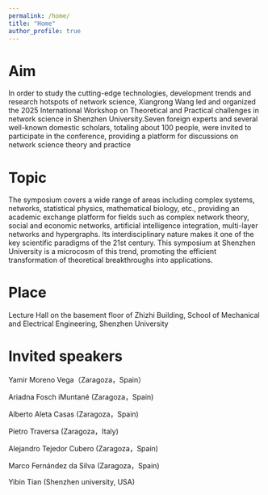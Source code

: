 ```yaml
---
permalink: /home/
title: "Home"
author_profile: true
---
```


Aim
======

In order to study the cutting-edge technologies, development trends and research hotspots of network science, Xiangrong Wang led and organized the 2025 International Workshop on Theoretical and Practical challenges in network science in Shenzhen University.Seven foreign experts and several well-known domestic scholars, totaling about 100 people, were invited to participate in the conference, providing a platform for discussions on network science theory and practice




Topic
======

The symposium covers a wide range of areas including complex systems, networks, statistical physics, mathematical biology, etc., providing an academic exchange platform for fields such as complex network theory, social and economic networks, artificial intelligence integration, multi-layer networks and hypergraphs. Its interdisciplinary nature makes it one of the key scientific paradigms of the 21st century. This symposium at Shenzhen University is a microcosm of this trend, promoting the efficient transformation of theoretical breakthroughs into applications.





Place
======

Lecture Hall on the basement floor of Zhizhi Building, School of Mechanical and Electrical Engineering, Shenzhen University




Invited speakers
======
Yamir Moreno Vega（Zaragoza，Spain）

Ariadna  Fosch iMuntané (Zaragoza，Spain)

Alberto Aleta Casas (Zaragoza，Spain)

Pietro Traversa (Zaragoza，Italy)

Alejandro Tejedor Cubero (Zaragoza，Spain)

Marco Fernández da Silva (Zaragoza，Spain)

Yibin Tian (Shenzhen university, USA)

